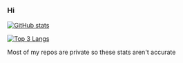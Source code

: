 ### Hi

[![GitHub stats](https://github-readme-stats.vercel.app/api?username=victivus&count_private=true&show_icons=true)](https://github.com/anuraghazra/github-readme-stats)

[![Top 3 Langs](https://github-readme-stats.vercel.app/api/top-langs/?username=victivus&count_private=true&langs_count=3)](https://github.com/anuraghazra/github-readme-stats)

Most of my repos are private so these stats aren't accurate